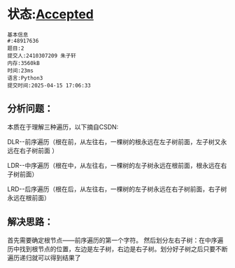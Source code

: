 # 状态:[Accepted](http://xzmdsa.openjudge.cn/2025hw5/solution/48917636/)

```
基本信息
#:48917636
题目:2
提交人:2410307209 朱子轩
内存:3560kB
时间:23ms
语言:Python3
提交时间:2025-04-15 17:06:33
```
## 分析问题：
本质在于理解三种遍历，以下摘自CSDN:

DLR--前序遍历（根在前，从左往右，一棵树的根永远在左子树前面，左子树又永远在右子树前面 ）

LDR--中序遍历（根在中，从左往右，一棵树的左子树永远在根前面，根永远在右子树前面）

LRD--后序遍历（根在后，从左往右，一棵树的左子树永远在右子树前面，右子树永远在根前面）
## 解决思路：
首先需要确定根节点——前序遍历的第一个字符。
然后划分左右子树：在中序遍历中找到根节点的位置，左边是左子树，右边是右子树。划分好子树之后只要不断遍历递归就可以得到结果了
